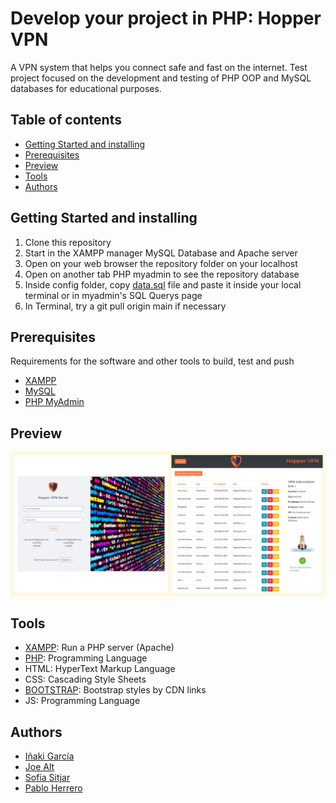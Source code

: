 # Develop your project in PHP: Hopper VPN

A VPN system that helps you connect safe and fast on the internet. Test project focused on the development and testing of PHP OOP and MySQL databases for educational purposes.

## Table of contents

- [Getting Started and installing](#getting-started-and-installing)
- [Prerequisites](#prerequisites)
- [Preview](#preview)
- [Tools](#tools)
- [Authors](#authors)

## Getting Started and installing

1. Clone this repository
2. Start in the XAMPP manager MySQL Database and Apache server
3. Open on your web browser the repository folder on your localhost
4. Open on another tab PHP myadmin to see the repository database
5. Inside config folder, copy [data.sql](/config/data.sql) file and paste it inside your local terminal or in myadmin's SQL Querys page
6. In Terminal, try a git pull origin main if necessary

## Prerequisites

Requirements for the software and other tools to build, test and push 
- [XAMPP](https://www.example.com)
- [MySQL](https://www.example.com)
- [PHP MyAdmin](https://www.example.com)

## Preview
![Project preview image](/assets/images/projectPreview.jpg)

## Tools

- [XAMPP](https://www.apachefriends.org/es/download.html): Run a PHP server (Apache)
- [PHP](https://www.php.net/): Programming Language
- HTML: HyperText Markup Language
- CSS: Cascading Style Sheets
- [BOOTSTRAP](https://getbootstrap.com/): Bootstrap styles by CDN links
- JS: Programming Language

## Authors
- <a href="https://github.com/igardiet">Iñaki García</a>
- <a href="https://github.com/joejoyjoy">Joe Alt</a>
- <a href="https://github.com/SofiSit">Sofía Sitjar</a>
- <a href="https://github.com/pablohgb">Pablo Herrero</a>